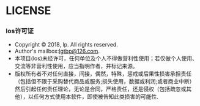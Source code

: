 # 		LICENSE   #

### los许可证 ###
* Copyright © 2018, lp. All rights reserved.
* Author's mailbox:lgtbp@126.com.
* 本项目(los)未经许可，任何单位及个人不得做营利性使用；若仅做个人使用、交流等非营利性使用，应当指明作者，并标记来源。
* 版权所有者不对任何直接，间接，偶然，特殊，惩戒或后果性损害承担责任（包括但不限于采购替代商品或服务;损失使用，数据或利润;或者商业中断）然后引起任何责任理论，无论是合同，严格责任，还是侵权（包括疏忽或其他），以任何方式使用本软件，即使被告知此类损害的可能性.

